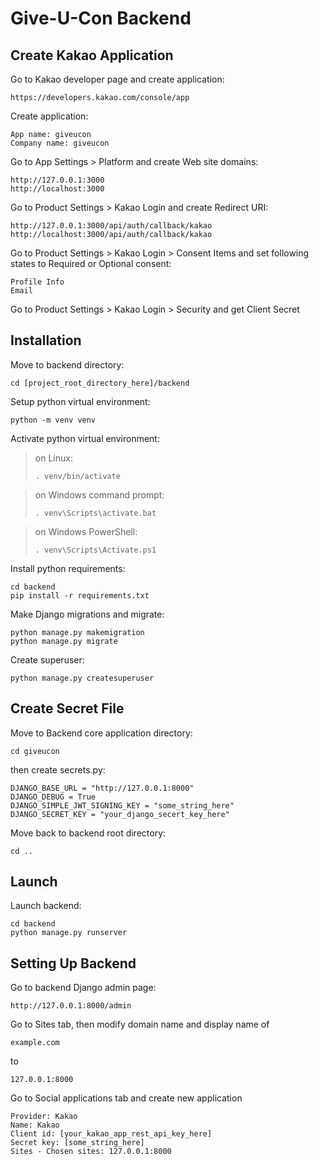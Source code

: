 # Give-U-Con Backend


## Create Kakao Application

Go to Kakao developer page and create application:
```
https://developers.kakao.com/console/app
```

Create application:
```
App name: giveucon
Company name: giveucon
```

Go to App Settings > Platform and create Web site domains:

```
http://127.0.0.1:3000
http://localhost:3000
```

Go to Product Settings > Kakao Login and create Redirect URI:

```
http://127.0.0.1:3000/api/auth/callback/kakao
http://localhost:3000/api/auth/callback/kakao
```

Go to Product Settings > Kakao Login > Consent Items and set following states to Required or Optional consent:

```
Profile Info
Email
```

Go to Product Settings > Kakao Login > Security and get Client Secret

## Installation

Move to backend directory:

```
cd [project_root_directory_here]/backend
```

Setup python virtual environment:

```
python -m venv venv
```

Activate python virtual environment:

> on Linux: 
> ```
> . venv/bin/activate
> ```

> on Windows command prompt: 
> ```
> . venv\Scripts\activate.bat
> ```

> on Windows PowerShell:
> ```
> . venv\Scripts\Activate.ps1
> ```

Install python requirements:

```
cd backend
pip install -r requirements.txt
```

Make Django migrations and migrate:

```
python manage.py makemigration
python manage.py migrate
```

Create superuser:

```
python manage.py createsuperuser
```


## Create Secret File

Move to Backend core application directory:

```
cd giveucon
```

then create secrets.py:

```
DJANGO_BASE_URL = "http://127.0.0.1:8000"
DJANGO_DEBUG = True
DJANGO_SIMPLE_JWT_SIGNING_KEY = "some_string_here"
DJANGO_SECRET_KEY = "your_django_secert_key_here"
```

Move back to backend root directory:

```
cd ..
```

## Launch

Launch backend:

```
cd backend
python manage.py runserver
```


## Setting Up Backend

Go to backend Django admin page:

```
http://127.0.0.1:8000/admin
```

Go to Sites tab, then modify domain name and display name of

```
example.com
```

to

```
127.0.0.1:8000
```

Go to Social applications tab and create new application

```
Provider: Kakao
Name: Kakao
Client id: [your_kakao_app_rest_api_key_here]
Secret key: [some_string_here]
Sites - Chosen sites: 127.0.0.1:8000
```
